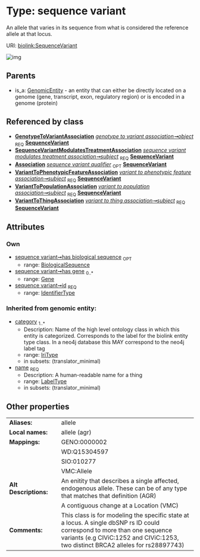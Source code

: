 
# Type: sequence variant


An allele that varies in its sequence from what is considered the reference allele at that locus.

URI: [biolink:SequenceVariant](https://w3id.org/biolink/vocab/SequenceVariant)


![img](http://yuml.me/diagram/nofunky;dir:TB/class/[VariantToThingAssociation],[VariantToPopulationAssociation],[VariantToPhenotypicFeatureAssociation],[SequenceVariantModulatesTreatmentAssociation],[Gene]<has%20gene%200..*-%20[SequenceVariant&#124;id:identifier_type;has_biological_sequence:biological_sequence%20%3F;name(i):label_type;category(i):iri_type%20%2B],[GenotypeToVariantAssociation]-%20object%201..1>[SequenceVariant],[SequenceVariantModulatesTreatmentAssociation]-%20subject%201..1>[SequenceVariant],[GeneHasVariantThatContributesToDiseaseAssociation]-%20sequence%20variant%20qualifier%200..1>[SequenceVariant],[VariantToPhenotypicFeatureAssociation]-%20subject%201..1>[SequenceVariant],[VariantToPopulationAssociation]-%20subject%201..1>[SequenceVariant],[VariantToThingAssociation]-%20subject%201..1>[SequenceVariant],[GenomicEntity]^-[SequenceVariant],[OrganismTaxon],[GenotypeToVariantAssociation],[GenomicEntity],[GeneHasVariantThatContributesToDiseaseAssociation],[Gene],[Association])

## Parents

 *  is_a: [GenomicEntity](GenomicEntity.md) - an entity that can either be directly located on a genome (gene, transcript, exon, regulatory region) or is encoded in a genome (protein)

## Referenced by class

 *  **[GenotypeToVariantAssociation](GenotypeToVariantAssociation.md)** *[genotype to variant association➞object](genotype_to_variant_association_object.md)*  <sub>REQ</sub>  **[SequenceVariant](SequenceVariant.md)**
 *  **[SequenceVariantModulatesTreatmentAssociation](SequenceVariantModulatesTreatmentAssociation.md)** *[sequence variant modulates treatment association➞subject](sequence_variant_modulates_treatment_association_subject.md)*  <sub>REQ</sub>  **[SequenceVariant](SequenceVariant.md)**
 *  **[Association](Association.md)** *[sequence variant qualifier](sequence_variant_qualifier.md)*  <sub>OPT</sub>  **[SequenceVariant](SequenceVariant.md)**
 *  **[VariantToPhenotypicFeatureAssociation](VariantToPhenotypicFeatureAssociation.md)** *[variant to phenotypic feature association➞subject](variant_to_phenotypic_feature_association_subject.md)*  <sub>REQ</sub>  **[SequenceVariant](SequenceVariant.md)**
 *  **[VariantToPopulationAssociation](VariantToPopulationAssociation.md)** *[variant to population association➞subject](variant_to_population_association_subject.md)*  <sub>REQ</sub>  **[SequenceVariant](SequenceVariant.md)**
 *  **[VariantToThingAssociation](VariantToThingAssociation.md)** *[variant to thing association➞subject](variant_to_thing_association_subject.md)*  <sub>REQ</sub>  **[SequenceVariant](SequenceVariant.md)**

## Attributes


### Own

 * [sequence variant➞has biological sequence](sequence_variant_has_biological_sequence.md)  <sub>OPT</sub>
    * range: [BiologicalSequence](types/BiologicalSequence.md)
 * [sequence variant➞has gene](sequence_variant_has_gene.md)  <sub>0..*</sub>
    * range: [Gene](Gene.md)
 * [sequence variant➞id](sequence_variant_id.md)  <sub>REQ</sub>
    * range: [IdentifierType](types/IdentifierType.md)

### Inherited from genomic entity:

 * [category](category.md)  <sub>1..*</sub>
    * Description: Name of the high level ontology class in which this entity is categorized. Corresponds to the label for the biolink entity type class. In a neo4j database this MAY correspond to the neo4j label tag
    * range: [IriType](types/IriType.md)
    * in subsets: (translator_minimal)
 * [name](name.md)  <sub>REQ</sub>
    * Description: A human-readable name for a thing
    * range: [LabelType](types/LabelType.md)
    * in subsets: (translator_minimal)

## Other properties

|  |  |  |
| --- | --- | --- |
| **Aliases:** | | allele |
| **Local names:** | | allele (agr) |
| **Mappings:** | | GENO:0000002 |
|  | | WD:Q15304597 |
|  | | SIO:010277 |
|  | | VMC:Allele |
| **Alt Descriptions:** | | An enitity that describes a single affected, endogenous allele.  These can be of any type that matches that definition (AGR) |
|  | | A contiguous change at a Location (VMC) |
| **Comments:** | | This class is for modeling the specific state at a locus. A single dbSNP rs ID could correspond to more than one sequence variants (e.g CIViC:1252 and CIViC:1253, two distinct BRCA2 alleles for rs28897743) |

